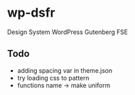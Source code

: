 # wp-dsfr
Design System WordPress Gutenberg FSE

## Todo
- adding spacing var in theme.json
- try loading css to pattern
- functions name -> make uniform
